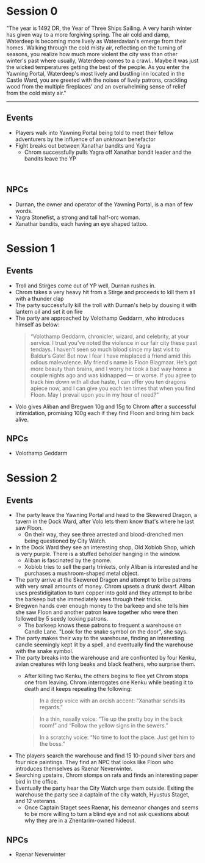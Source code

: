 # Session 0 #

"The year is 1492 DR, the Year of Three Ships Sailing. A very harsh winter has given way to a more forgiving spring.  The air cold and damp, Waterdeep is becoming more lively as Waterdavian's emerge from their homes.  Walking through the cold misty air, reflecting on the turning of seasons, you realize how much more violent the city was than other winter's past where usually, Waterdeep comes to a crawl.. Maybe it was just the wicked temperatures getting the best of the people.  As you enter the Yawning Portal, Waterdeep's most lively and bustling inn located in the Castle Ward, you are greeted with the noises of lively patrons, crackling wood from the multiple fireplaces' and an overwhelming sense of relief from the cold misty air."
***

## Events ##
- Players walk into Yawning Portal being told to meet their fellow adventurers by the influence of an unknown benefactor  
- Fight breaks out between Xanathar bandits and Yagra
  - Chrom successfully pulls Yagra off Xanathar bandit leader and the bandits leave the YP
<br>

## NPCs ##
 - Durnan, the owner and operator of the Yawning Portal, is a man of few words.
 - Yagra Stonefist, a strong and tall half-orc woman.
 - Xanathar bandits, each having an eye shaped tattoo.

# Session 1 #
## Events ##
- Troll and Stirges come out of YP well, Durnan rushes in.
- Chrom takes a very heavy hit from a Stirge and proceeds to kill them all with a thunder clap
- The party successfully kill the troll with Durnan's help by dousing it with lantern oil and set it on fire
- The party are approached by Volothamp Geddarm, who introduces himself as below:
    > “Volothamp Geddarm, chronicler, wizard, and celebrity, at your service. I trust you’ve noted the violence in our fair city these past tendays. I haven’t seen so much blood since my last visit to Baldur’s Gate! But now I fear I have misplaced a friend amid this odious malevolence.
    > My friend’s name is Floon Blagmaar. He’s got more beauty than brains, and I worry he took a bad way home a couple nights ago and was kidnapped — or worse. If you agree to track him down with all due haste, I can offer you ten dragons apiece now, and I can give you each ten times that when you find Floon. May I prevail upon you in my hour of need?”
- Volo gives Aliban and Bregwen 10g and 15g to Chrom after a successful intimidation, promising 100g each if they find Floon and bring him back alive.

## NPCs ##
- Volothamp Geddarm

# Session 2 #
## Events ##
- The party leave the Yawning Portal and head to the Skewered Dragon, a tavern in the Dock Ward, after Volo lets them know that's where he last saw Floon.
  - On their way, they see three arrested and blood-drenched men being questioned by City Watch.
- In the Dock Ward they see an interesting shop, Old Xoblob Shop, which is very purple.  There is a stuffed beholder hanging in the window.
  - Aliban is fascinated by the gnome.
  - Xoblob tries to sell the party trinkets, only Aliban is interested and he purchases a mushroom-shaped metal object.
- The party arrive at the Skewered Dragon and attempt to bribe patrons with very small amounts of money.  Chrom upsets a drunk dwarf.  Aliban uses prestidigitation to turn copper into gold and they attempt to bribe the barkeep but she immediately sees through their tricks.
- Bregwen hands over enough money to the barkeep and she tells him she saw Floon and another patron leave together who were then followed by 5 seedy looking patrons.
  - The barkeep knows these patrons to frequent a warehouse on Candle Lane.  "Look for the snake symbol on the door", she says.
- The party makes their way to the warehouse, finding an interesting candle seemingly kept lit by a spell, and eventually find the warehouse with the snake symbol.
- The party breaks into the warehouse and are confronted by four Kenku, avian creatures with long beaks and black feathers, who surprise them.
  - After killing two Kenku, the others begins to flee yet Chrom stops one from leaving.  Chrom interrogates one Kenku while beating it to death and it keeps repeating the following:
  
    > In a deep voice with an orcish accent: “Xanathar sends its regards.”

    > In a thin, nasally voice: “Tie up the pretty boy in the back room!” and “Follow the yellow signs in the sewers.”

    > In a scratchy voice: “No time to loot the place. Just get him to the boss.”
- The players search the warehouse and find 15 10-pound silver bars and four nice paintings.  They find an NPC that looks like Floon who introduces themselves as Raenar Neverwinter.
- Searching upstairs, Chrom stomps on rats and finds an interesting paper bird in the office.
- Eventually the party hear the City Watch urge them outside.  Exiting the warehouse the party see a captain of the city watch, Hyustus Staget, and 12 veterans.
  - Once Captain Staget sees Raenar, his demeanor changes and seems to be more willing to turn a blind eye and not ask questions about why they are in a Zhentarim-owned hideout.


## NPCs ##
- Raenar Neverwinter